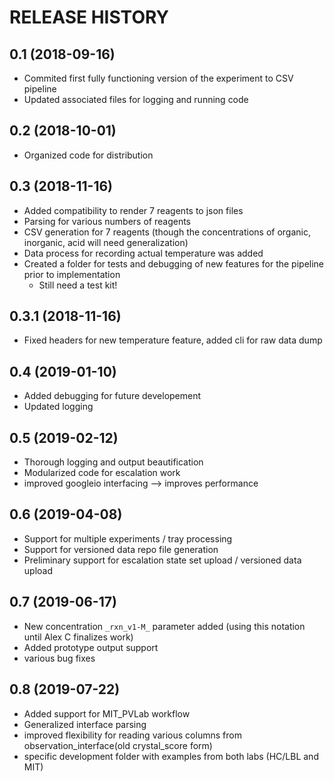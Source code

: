 RELEASE HISTORY
===============

0.1 (2018-09-16)
----------------
  * Commited first fully functioning version of the experiment to CSV pipeline
  * Updated associated files for logging and running code

0.2 (2018-10-01)
--------------------------
  * Organized code for distribution

0.3 (2018-11-16)
--------------------------
  * Added compatibility to render 7 reagents to json files
  * Parsing for various numbers of reagents
  * CSV generation for 7 reagents (though the concentrations of organic, inorganic, acid will need generalization)
  * Data process for recording actual temperature was added
  * Created a folder for tests and debugging of new features for the pipeline prior to implementation
    * Still need a test kit!

0.3.1 (2018-11-16)
--------------------------
  * Fixed headers for new temperature feature, added cli for raw data dump

0.4 (2019-01-10)
--------------------------
  * Added debugging for future developement
  * Updated logging

0.5 (2019-02-12)
--------------------------
  * Thorough logging and output beautification
  * Modularized code for escalation work
  * improved googleio interfacing --> improves performance

0.6 (2019-04-08)
--------------------------
  * Support for multiple experiments / tray processing
  * Support for versioned data repo file generation 
  * Preliminary support for escalation state set upload / versioned data upload

0.7 (2019-06-17)
-------------------------
  * New concentration `_rxn_v1-M_` parameter added (using this notation until Alex C finalizes work)
  * Added prototype output support
  * various bug fixes

0.8 (2019-07-22)
-------------------------
  * Added support for MIT_PVLab workflow
  * Generalized interface parsing
  * improved flexibility for reading various columns from observation_interface(old crystal_score form)
  * specific development folder with examples from both labs (HC/LBL and MIT)